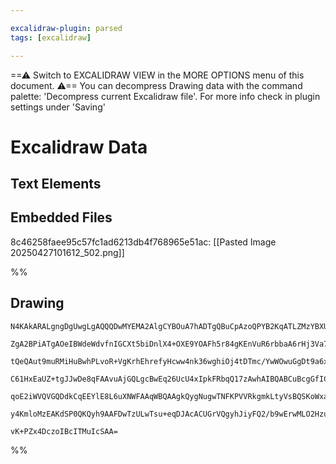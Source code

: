 ```yaml
---

excalidraw-plugin: parsed
tags: [excalidraw]

---
```

==⚠  Switch to EXCALIDRAW VIEW in the MORE OPTIONS menu of this document. ⚠== You can decompress Drawing data with the command palette: 'Decompress current Excalidraw file'. For more info check in plugin settings under 'Saving'


# Excalidraw Data

## Text Elements
## Embedded Files
8c46258faee95c57fc1ad6213db4f768965e51ac: [[Pasted Image 20250427101612_502.png]]

%%
## Drawing
```compressed-json
N4KAkARALgngDgUwgLgAQQQDwMYEMA2AlgCYBOuA7hADTgQBuCpAzoQPYB2KqATLZMzYBXUtiRoIACyhQ4zZAHoFAc0JRJQgEYA6bGwC2CgF7N6hbEcK4OCtptbErHALRY8RMpWdx8Q1TdIEfARcZgRmBShcZQUebQBGAAYEmjoghH0EDihmbgBtcDBQMBKIEm4IbETmABEAGQB1YgAzAAVnTQRsTQbNXGd4igApVJLIWEQKwn1opH5SzG5nAHYA

ZgA2BPiATgAOeIBWdeWdvfnIGCXt5biDnlX4+OXE9YOAFh5r84gKEnVuR6rbbaA6rHj3Va7XarRIHXbrb6SBCEZTSbjLZZvb7WZTBbiJb7MKCkNgAawQAGE2Pg2KQKsTrMw4LhAtlRqU+thScoSUIOMQqTS6RIGRwmSyslB2ZBmoR8PgAMqwPESQQeaUQIkk8kNP6Sbh8QoCYlkhBKmAq9Bq8rfXmojjhXJoeLfNjM7BqS7OxIEo0QHnCOAASWIT

tQeQAut9muRMiHuBwhPLvoR+VgKrhEhrefyHcww4nk36wghiOj4tDTmc/YwWOwuGgDt9a6xOAA5ThibgHH3xHhwuEp2rpKCl7jNAhhb6aYT8gCiwUy2QLSfw3yEcGIuFHZedmIOy3Wq1WJ2uy2+RA4pITq4vbC5Y7QE/wU+LUSgQjDEEQ/NTyg1srBPGEi7NgbzrP2uwTggCDbAc2AHs02DxLgxAQfEqzEJobzNIeuzbK8CAHCh2Aasw7jiOGRpg

C61HxEaUZ+tgJJwDe8qFAAvuAjGQLgcBwEq26UcU4xIpkFRbqQ17zAwhAIBQABCuBcgGfICtStIVAAxM0ul6eylQiKyUBBqO+hKtqlIacK6BafECD2fZBnYEZkqmRkSkqTm6lCvS5BisyxnOa52TufoABicqKsqlGatSNqFIZpDGWFFmmrqxD/GghqlC5yVuWZaXkualpxeqMl5SlZkAErCPajoAhVIUmWZADy7qegCPpNfloVmeFnBQOFuD6HKX

qoE2iWVQVGQDdkCqEEYlE8L6uXNWFAAqWBQAAgkQygNugwTNFKPVVRkgmkLtyVsBQSKoWxa5TetZlzvyO03XdIS7ugLIklQZ0zfoH3/Rt8Cxd5BnkSS8oABoGjwmw3H2dxvG88RvC8/YydD1L4AAmuimLaNsbw9okaw8B8Fa7DJRhsAY3AiZA9AEEIlH0SUHGA31GS1WpeZfpDMk8iQC1LQaq2QKLxBKggrGNiLpAkAAsmwxAIG9uCaMEP3Pq+pQ

y4KmloMzEAKdSP0QKQyh9AAFDwTzULwTsu+eqDJAcACUGrVQgyhJiyFQ2/b9wErwMLO2Hzuez7nE81ARUIO1UD1iuRalDGI0IH7abKxw/6m36WTa7r3DEuz3zYEQCuoBXCDfBw2fl6Qld+sIUCXpR9fx4ldgAFZdDkCpN3Aasa1rOuPqg+sN4lymp4wG0M/gTN+hMsVhME2Cp5wGouUSBhg5MaCFk9YwQDSD565Oc8XzGBgKukO/1uOt8XqEu0v0

vK+PZx4DczoIBcITMuIcSAA=
```
%%